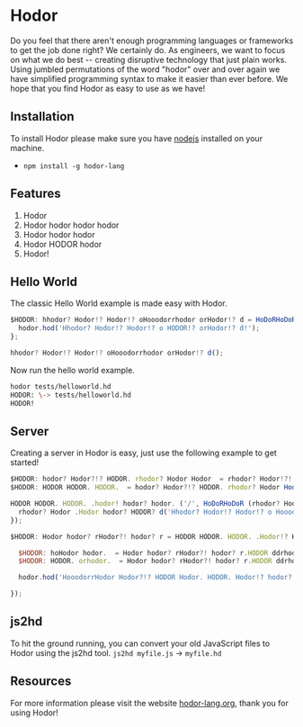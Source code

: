 # Hodor
Do you feel that there aren't enough programming languages or frameworks to get the job done right? We certainly do.  As engineers, we want to focus on what we do best -- creating disruptive technology that just plain works.  Using jumbled permutations of the word "hodor" over and over again we have simplified programming syntax to make it easier than ever before. We hope that you find Hodor as easy to use as we have!

## Installation
To install Hodor please make sure you have [nodejs](https://nodejs.org/) installed on your machine.
- `npm install -g hodor-lang`

## Features
1. Hodor
2. Hodor hodor hodor hodor
3. Hodor hodor hodor 
4. Hodor HODOR hodor
5. Hodor!

## Hello World
The classic Hello World example is made easy with Hodor.

```javascript
$HODOR: hhodor? Hodor!? Hodor!? oHooodorrhodor orHodor!? d = HoDoRHoDoR () {
  hodor.hod('Hhodor? Hodor!? Hodor!? o HODOR!? orHodor!? d!');
};

hhodor? Hodor!? Hodor!? oHooodorrhodor orHodor!? d();
```

Now run the hello world example.

```bash
hodor tests/helloworld.hd
HODOR: \-> tests/helloworld.hd
HODOR!
```

## Server
Creating a server in Hodor is easy, just use the following example to get started!

```javascript
$HODOR: hodor? Hodor?!? HODOR. rhodor? Hodor Hodor  = rhodor? Hodor!?! hodor!? Hodor? rhodor? ('hodor? Hodor?!? HODOR. rhodor? Hodor Hodor ');
$HODOR: HODOR HODOR. HODOR.  = hodor? Hodor?!? HODOR. rhodor? Hodor Hodor ();

HODOR HODOR. HODOR. .hodor! hodor? hodor. ('/', HoDoRHoDoR (rhodor? Hodor!?! , rhodor? Hodor ) {
  rhodor? Hodor .Hodor hodor? HODOR? d('Hhodor? Hodor!? Hodor!? o Hooodorrhodor orHodor!? d!');
});

$HODOR: Hodor hodor? rHodor?! hodor? r = HODOR HODOR. HODOR. .Hodor!? Hodor? Hodor hodor. hodor? HODOR? (3000, HoDoRHoDoR () {

  $HODOR: hoHodor hodor.  = Hodor hodor? rHodor?! hodor? r.HODOR ddrhodor? Hodor Hodor ().HODOR ddrhodor? Hodor Hodor ;
  $HODOR: HODOR. orhodor.  = Hodor hodor? rHodor?! hodor? r.HODOR ddrhodor? Hodor Hodor ().HODOR. orhodor. ;

  hodor.hod('HooodorrHodor Hodor?!? HODOR Hodor. HODOR. Hodor!? hodor?  HODOR HODOR. HODOR.  Hodor!? Hodor? Hodor hodor. hodor? HODOR? Hodor? HODOR? hodor!  HODOR hodor.  hhodor. hodor. HODOR. ://%Hodor :%Hodor ', hoHodor hodor. , HODOR. orhodor. );

});
```

## js2hd
To hit the ground running, you can convert your old JavaScript files to Hodor using the js2hd tool.
`js2hd myfile.js` -> `myfile.hd`

## Resources
For more information please visit the website [hodor-lang.org](http://hodor-lang.org), thank you for using Hodor!
